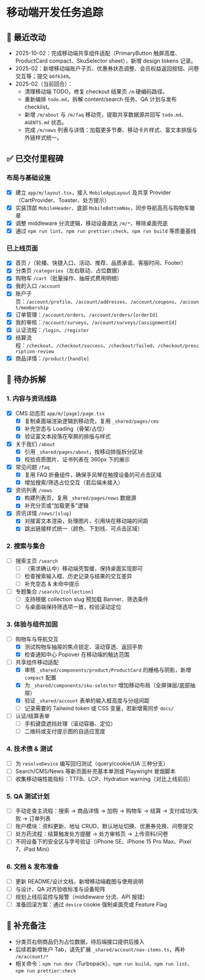 # 移动端开发任务追踪

## 🔄 最近改动

- 2025-10-02：完成移动端共享组件适配（PrimaryButton 触屏高度、ProductCard compact、SkuSelector sheet），新增 design tokens 记录。
- 2025-02：新增移动端账户子页、优惠券状态调整、会员权益返回按钮、问卷交互等；提交 `b6f6349`。
- 2025-02（当前回合）：
  - 清理移动端 TODO，修复 checkout 结果页 `/m` 硬编码路径。
  - 重新编排 `todo.md`，拆解 content/search 任务、QA 计划与发布 checklist。
  - 新增 `/m/about` 与 `/m/faq` 移动壳，提取共享数据源并回写 `todo.md`、`AGENTS.md` 状态。
  - 完成 `/m/news` 列表与详情：加载更多节奏、移动卡片样式、富文本排版与外链样式统一。

## ✅ 已交付里程碑

### 布局与基础设施

- [x] 建立 `app/m/layout.tsx`，接入 `MobileAppLayout` 及共享 Provider（CartProvider、Toaster、处方提示）
- [x] 实装顶部 `MobileHeader`、底部 `MobileBottomNav`，同步导航高亮与购物车徽章
- [x] 调整 middleware 分流逻辑，移动设备直达 `/m/*`，移除桌面兜底
- [x] 通过 `npm run lint`、`npm run prettier:check`、`npm run build` 等质量基线

### 已上线页面

- [x] 首页 `/`（轮播、快捷入口、活动、推荐、品质承诺、客服时间、Footer）
- [x] 分类页 `/categories`（左右联动、占位数据）
- [x] 购物车 `/cart`（批量操作、抽屉式费用明细）
- [x] 我的入口 `/account`
- [x] 账户子页：`/account/profile`、`/account/addresses`、`/account/coupons`、`/account/membership`
- [x] 订单管理：`/account/orders`、`/account/orders/[orderId]`
- [x] 我的审核：`/account/surveys`、`/account/surveys/[assignmentId]`
- [x] 认证流程：`/login`、`/register`
- [x] 结算流程：`/checkout`、`/checkout/success`、`/checkout/failed`、`/checkout/prescription-review`
- [x] 商品详情：`/product/[handle]`

## 🚧 待办拆解

### 1. 内容与资讯线路

- [x] CMS 动态页 `app/m/[page]/page.tsx`
  - [x] 复制桌面端渲染逻辑到移动壳，复用 `_shared/pages/cms`
  - [x] 补充空态与 Loading（骨架/占位）
  - [x] 验证富文本段落在窄屏的排版与样式
- [x] 关于我们 `/about`
  - [x] 引用 `_shared/pages/about`，按移动排版拆分区块
  - [x] 校验资质图片、证书列表在 360px 下的展示
- [x] 常见问题 `/faq`
  - [x] 复用 FAQ 折叠组件，确保手风琴在触摸设备的可点击区域
  - [x] 增加搜索/筛选占位交互（若后端未接入）
- [x] 资讯列表 `/news`
  - [x] 构建列表页，复用 `_shared/pages/news` 数据源
  - [x] 补充分页或“加载更多”逻辑
- [x] 资讯详情 `/news/[slug]`
  - [x] 对接富文本渲染，处理图片、引用块在移动端的间距
  - [x] 跳出链接样式统一（颜色、下划线、可点击区域）

### 2. 搜索与集合

- [ ] 搜索主页 `/search`
  - [ ] （需求确认中）移动端壳暂缓，保持桌面实现即可
  - [ ] 检查搜索输入框、历史记录与结果的交互差异
  - [ ] 补充空态 & 未命中提示
- [ ] 专题集合 `/search/[collection]`
  - [ ] 支持根据 collection slug 预加载 Banner、筛选条件
  - [ ] 与桌面端保持筛选项一致，校验滚动定位

### 3. 体验与组件加固

- [ ] 购物车与导航交互
  - [x] 测试购物车抽屉的焦点锁定、滚动穿透、返回手势
  - [x] 检查通知中心 Popover 在移动端的触达范围
- [ ] 共享组件移动适配
  - [x] 审核 `_shared/components/product/ProductCard` 的栅格与阴影，新增 `compact` 配置
  - [x] 为 `_shared/components/sku-selector` 增加移动布局（全屏弹层/底部抽屉）
  - [x] 验证 `_shared/account` 表单的输入框高度与分组间距
  - [ ] 记录需要的 Tailwind token 或 CSS 变量，若新增需同步 `docs/`
- [ ] 认证/结算表单
  - [ ] 手机键盘遮挡处理（滚动容器、定位）
  - [ ] 二维码或支付提示图的自适应宽度

### 4. 技术债 & 测试

- [ ] 为 `resolveDevice` 编写回归测试（query/cookie/UA 三种分支）
- [ ] Search/CMS/News 等新页面补充基本单测或 Playwright 冒烟脚本
- [ ] 收集移动端性能指标：TTFB、LCP、Hydration warning（对比上线前后）

### 5. QA 测试计划

- [ ] 手动走查主流程：搜索 → 商品详情 → 加购 → 购物车 → 结算 → 支付成功/失败 → 订单列表
- [ ] 账户模块：资料更新、地址 CRUD、默认地址切换、优惠券兑换、问卷提交
- [ ] 处方药流程：结算触发处方提醒 → 处方审核页 → 上传资料/问卷
- [ ] 不同设备下的安全区与字号验证（iPhone SE、iPhone 15 Pro Max、Pixel 7、iPad Mini）

### 6. 文档 & 发布准备

- [ ] 更新 README/设计文档，新增移动端截图与使用说明
- [ ] 与设计、QA 对齐验收标准与设备矩阵
- [ ] 规划上线后监控与报警（middleware 分流、API 报错）
- [ ] 准备回滚方案：通过 `device` cookie 强制桌面壳或 Feature Flag

## 📌 补充备注

- 分类页右侧商品仍为占位数据，待后端接口提供后接入
- 后续若新增账户 Tab，请先扩展 `_shared/account/nav-items.ts`，再补 `/m/account/*`
- 相关命令：`npm run dev`（Turbopack）、`npm run build`、`npm run lint`、`npm run prettier:check`
